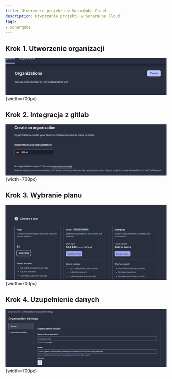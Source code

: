 ```yaml
---
title: Utworzenie projektu w SonarQube Cloud
description: Utworzenie projektu w SonarQube Cloud
tags:
- sonarqube
---
```

## Krok 1. Utworzenie organizacji
![](images/create.png){width=700px}
## Krok 2. Integracja z gitlab
![](images/gitlab-integration.png){width=700px}
## Krok 3. Wybranie planu
![](images/priceing-plan.png){width=700px}
## Krok 4. Uzupełnienie danych
![](images/organization_details.png){width=700px}